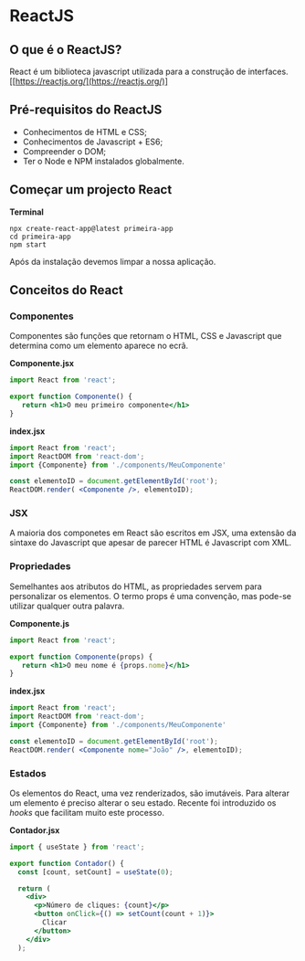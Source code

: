 # ReactJS

## O que é o ReactJS?

React é um biblioteca javascript utilizada para a construção de interfaces. [[https://reactjs.org/](https://reactjs.org/)]

## Pré-requisitos do ReactJS

- Conhecimentos de HTML e CSS;
- Conhecimentos de Javascript + ES6;
- Compreender o DOM;
- Ter o Node e NPM instalados globalmente.

## Começar um projecto React

**Terminal**

```
npx create-react-app@latest primeira-app
cd primeira-app
npm start
```

Após da instalação devemos limpar a nossa aplicação.

## Conceitos do React

### Componentes

Componentes são funções que retornam o HTML, CSS e Javascript que determina como um elemento aparece no ecrã.

**Componente.jsx**

```jsx
import React from 'react';

export function Componente() {
   return <h1>O meu primeiro componente</h1>
}
```

**index.jsx**

```jsx
import React from 'react';
import ReactDOM from 'react-dom';
import {Componente} from './components/MeuComponente'

const elementoID = document.getElementById('root');
ReactDOM.render( <Componente />, elementoID);   
```

### JSX

A maioria dos componetes em React são escritos em JSX, uma extensão da sintaxe do Javascript que apesar de parecer HTML é Javascript com XML.

### Propriedades

Semelhantes aos atributos do HTML, as propriedades servem para personalizar os elementos. 
O termo props é uma convenção, mas pode-se utilizar qualquer outra palavra.

**Componente.js**

```jsx
import React from 'react';

export function Componente(props) {
   return <h1>O meu nome é {props.nome}</h1>
}
```

**index.jsx**

```jsx
import React from 'react';
import ReactDOM from 'react-dom';
import {Componente} from './components/MeuComponente'

const elementoID = document.getElementById('root');
ReactDOM.render( <Componente nome="João" />, elementoID);   
```

### Estados

Os elementos do React, uma vez renderizados, são imutáveis. Para alterar um elemento é preciso alterar o seu estado. Recente foi introduzido os *hooks* que facilitam muito este processo.

**Contador.jsx** 

```jsx
import { useState } from 'react';

export function Contador() {
  const [count, setCount] = useState(0);

  return (
    <div>
      <p>Número de cliques: {count}</p>
      <button onClick={() => setCount(count + 1)}>
        Clicar
      </button>
    </div>
  );
```

